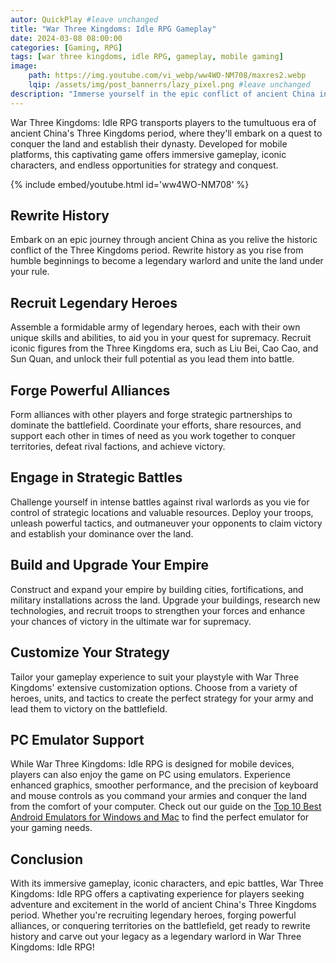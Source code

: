 ```yaml
---
autor: QuickPlay #leave unchanged
title: "War Three Kingdoms: Idle RPG Gameplay"
date: 2024-03-08 08:00:00
categories: [Gaming, RPG]
tags: [war three kingdoms, idle RPG, gameplay, mobile gaming]
image: 
    path: https://img.youtube.com/vi_webp/ww4WO-NM708/maxres2.webp 
    lqip: /assets/img/post_bannerrs/lazy_pixel.png #leave unchanged
description: "Immerse yourself in the epic conflict of ancient China in War Three Kingdoms: Idle RPG, a thrilling mobile game that combines idle mechanics with the rich history of the Three Kingdoms period. Recruit legendary heroes, forge powerful alliances, and rewrite history as you strive to unite the land under your rule. Discover its immersive gameplay, iconic characters, and how to conquer the battlefield in this epic idle RPG adventure."
---
```


War Three Kingdoms: Idle RPG transports players to the tumultuous era of ancient China's Three Kingdoms period, where they'll embark on a quest to conquer the land and establish their dynasty. Developed for mobile platforms, this captivating game offers immersive gameplay, iconic characters, and endless opportunities for strategy and conquest.

{% include embed/youtube.html id='ww4WO-NM708' %}

## Rewrite History
Embark on an epic journey through ancient China as you relive the historic conflict of the Three Kingdoms period. Rewrite history as you rise from humble beginnings to become a legendary warlord and unite the land under your rule.

## Recruit Legendary Heroes
Assemble a formidable army of legendary heroes, each with their own unique skills and abilities, to aid you in your quest for supremacy. Recruit iconic figures from the Three Kingdoms era, such as Liu Bei, Cao Cao, and Sun Quan, and unlock their full potential as you lead them into battle.

## Forge Powerful Alliances
Form alliances with other players and forge strategic partnerships to dominate the battlefield. Coordinate your efforts, share resources, and support each other in times of need as you work together to conquer territories, defeat rival factions, and achieve victory.

## Engage in Strategic Battles
Challenge yourself in intense battles against rival warlords as you vie for control of strategic locations and valuable resources. Deploy your troops, unleash powerful tactics, and outmaneuver your opponents to claim victory and establish your dominance over the land.

## Build and Upgrade Your Empire
Construct and expand your empire by building cities, fortifications, and military installations across the land. Upgrade your buildings, research new technologies, and recruit troops to strengthen your forces and enhance your chances of victory in the ultimate war for supremacy.

## Customize Your Strategy
Tailor your gameplay experience to suit your playstyle with War Three Kingdoms' extensive customization options. Choose from a variety of heroes, units, and tactics to create the perfect strategy for your army and lead them to victory on the battlefield.

## PC Emulator Support
While War Three Kingdoms: Idle RPG is designed for mobile devices, players can also enjoy the game on PC using emulators. Experience enhanced graphics, smoother performance, and the precision of keyboard and mouse controls as you command your armies and conquer the land from the comfort of your computer. Check out our guide on the [Top 10 Best Android Emulators for Windows and Mac](https://quickplaymobile.github.io/posts/Top-10-Best-Android-Emulators-for-Windows-and-Mac/) to find the perfect emulator for your gaming needs.

## Conclusion
With its immersive gameplay, iconic characters, and epic battles, War Three Kingdoms: Idle RPG offers a captivating experience for players seeking adventure and excitement in the world of ancient China's Three Kingdoms period. Whether you're recruiting legendary heroes, forging powerful alliances, or conquering territories on the battlefield, get ready to rewrite history and carve out your legacy as a legendary warlord in War Three Kingdoms: Idle RPG!

